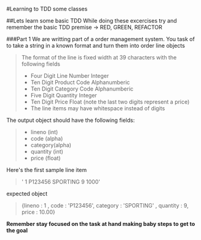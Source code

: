 #Learning to TDD some classes
 
##Lets learn some basic TDD
While doing these excercises try and remember the basic TDD premise -> RED, GREEN, REFACTOR

###Part 1
 We are writting part of a order management system. You task of to take a string in a known format and turn them into order line objects
>The format of the line is fixed width at 39 characters with the following fields
>* Four Digit Line Number Integer
>* Ten Digit Product Code Alphanumberic
>* Ten Digit Category Code Alphanumberic
>* Five Digit Quantity Integer
>* Ten Digit Price Float (note the last two digits represent a price)
>* The line items may have whitespace instead of digits

The output object should have the following fields:  
>* lineno (int)
>* code (alpha)
>* category(alpha)
>* quantity (int)
>* price (float)

Here's the first sample line item 
>'   1   P123456  SPORTING    9      1000'

expected object
>{lineno : 1 , code : 'P123456', category : 'SPORTING' , quantity : 9, price : 10.00}
   
 **Remember stay focused on the task at hand making baby steps to get to the goal**

